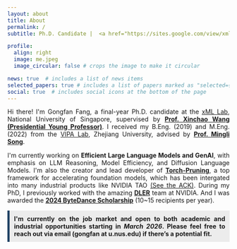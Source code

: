 ```yaml
---
layout: about
title: About
permalink: /
subtitle: Ph.D. Candidate |  <a href="https://sites.google.com/view/xml-nus">xML Lab</a>  |  <a href="https://nus.edu.sg/"> National University of Singapore</a>.

profile:
  align: right
  image: me.jpeg
  image_circular: false # crops the image to make it circular

news: true  # includes a list of news items
selected_papers: true # includes a list of papers marked as "selected={true}"
social: true  # includes social icons at the bottom of the page
---
```



<div style="text-align: justify;">
<p>Hi there! I'm Gongfan Fang, a final-year Ph.D. candidate at the <a href="https://sites.google.com/view/xml-nus">xML Lab</a>, National University of Singapore, supervised by <a href="https://sites.google.com/site/sitexinchaowang/"><b>Prof. Xinchao Wang (Presidential Young Professor)</b></a>. I received my B.Eng. (2019) and M.Eng. (2022) from the <a href="https://www.vipazoo.cn/">VIPA Lab</a>, Zhejiang University, advised by <a href="https://person.zju.edu.cn/en/msong"><b>Prof. Mingli Song</b></a>.</p>


<p> I'm currently working on <strong>Efficient Large Language Models and GenAI</strong>, with emphasis on LLM Reasoning, Model Efficiency, and Diffusion Language Models. I'm also the creator and lead developer of <strong><a href="https://github.com/VainF/Torch-Pruning">Torch-Pruning</a></strong>, a top framework for accelerating foundation models, which has been intergated into many industrial products like NVIDIA TAO <a href="https://docs.nvidia.com/tao/tao-toolkit/text/acknowledgements.html#vainf-torch-pruning">(See the ACK)</a>. During my PhD, I previously worked with the amazing <strong><a href="https://nv-dler.github.io/team/">DLER</a></strong> team at NVIDIA. And I was awarded the <strong><a href="https://scholarship.bytedance.com/en/winner/2024">2024 ByteDance Scholarship</a></strong> (10~15 recipients per year). </p>

<div style="background-color:rgb(236, 236, 236); padding: 10px; border-left: 5px solid #234566; margin-top: 15px; margin-bottom: 15px;">
<strong>I'm currently on the job market and open to both academic and industrial opportunities starting in <em>March 2026</em>. Please feel free to reach out via email (gongfan at u.nus.edu) if there’s a potential fit.</strong>
</div>

